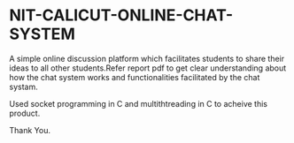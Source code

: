# NIT-CALICUT-ONLINE-CHAT-SYSTEM

A simple online discussion platform which facilitates students to share their ideas to all other students.Refer report pdf to get clear understanding about how the chat system works and functionalities facilitated by the chat systam.

Used socket programming in C and multithtreading in C to acheive this product.

Thank You.
